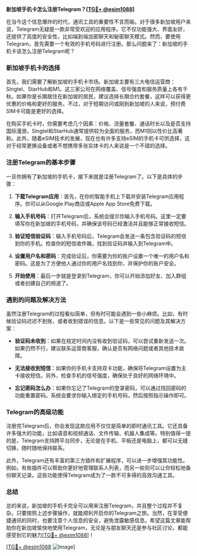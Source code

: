 **新加坡手机卡怎么注册Telegram？[[TG💪+ @esim1088](https://t.me/s/esim1088)]**

在当今这个信息爆炸的时代，通讯工具的重要性不言而喻。对于很多新加坡用户来说，Telegram无疑是一款非常受欢迎的应用程序。它不仅功能强大、界面友好，还提供了高度的安全性，比如端到端加密聊天和秘密聊天模式。然而，要使用Telegram，首先需要一个有效的手机号码进行注册。那么问题来了：新加坡的手机卡该怎么注册Telegram呢？

### 新加坡手机卡的选择

首先，我们需要了解新加坡的手机卡市场。新加坡主要有三大电信运营商：Singtel、StarHub和M1。这三家公司在网络覆盖、信号强度和服务质量上各有千秋。如果你是长期居住在新加坡的居民，建议选择长期合约套餐，这样可以获得更优惠的价格和更好的服务。不过，对于短期访问或刚到新加坡的人来说，预付费SIM卡可能是更好的选择。

在购买手机卡时，你需要考虑几个因素：价格、流量套餐、通话时长以及是否支持国际漫游。Singtel和StarHub通常提供较为全面的服务，而M1则以性价比高著称。此外，随着eSIM技术的发展，现在也有许多支持eSIM的手机卡可供选择，这对于经常更换设备或者不想携带多张实体卡的人来说是一个不错的选择。

### 注册Telegram的基本步骤

一旦你拥有了新加坡的手机卡，接下来就是注册Telegram了。以下是具体的步骤：

1. **下载Telegram应用**：首先，在你的智能手机上下载并安装Telegram应用程序。你可以从Google Play商店或Apple App Store免费下载。

2. **输入手机号码**：打开Telegram后，系统会提示你输入手机号码。这里一定要填写你在新加坡的手机号码，并确保该号码已经激活并且能够正常接收短信。

3. **验证短信验证码**：输入手机号码后，Telegram会发送一条包含验证码的短信到你的手机。检查你的短信收件箱，找到验证码并输入到Telegram中。

4. **设置用户名和密码**：完成验证后，你需要为你的账户设置一个唯一的用户名和密码。这是为了方便他人通过你的用户名找到你，并保护你的账户安全。

5. **开始使用**：最后一步就是登录到Telegram，你可以开始添加好友、加入群组或者创建自己的频道了。

### 遇到的问题及解决方法

虽然注册Telegram的过程看似简单，但有时可能会遇到一些小麻烦。比如，有时候验证码迟迟不到账，或者收到错误的信息。以下是一些常见的问题及其解决方案：

- **验证码未收到**：如果在规定时间内没有收到验证码，可以尝试重新发送一次。如果仍然不行，建议联系运营商客服，确认是否有网络问题或者其他技术故障。
  
- **无法接收到短信**：如果你的手机卡支持双卡功能，确保将Telegram设置为主卡接收短信。另外，检查手机的信号强度，确保处于良好的网络环境中。

- **忘记密码怎么办**：如果你忘记了Telegram的登录密码，可以通过找回密码的功能重置密码。系统会要求你输入绑定的手机号码，然后按照指示操作即可。

### Telegram的高级功能

注册完Telegram后，你会发现这款应用不仅仅是简单的即时通讯工具。它还具备许多强大的功能，比如语音和视频通话、文件传输、机器人集成等。特别值得一提的是，Telegram支持跨平台同步，无论是在手机、平板还是电脑上，都可以无缝切换，随时随地保持联系。

此外，Telegram还有丰富的第三方插件和扩展程序，可以进一步增强其功能性。例如，有些插件可以帮助你更好地管理联系人列表，而另一些则可以让你轻松地备份聊天记录。这些功能使得Telegram成为了一款不可多得的高效沟通工具。

### 总结

总的来说，新加坡的手机卡完全可以用来注册Telegram，并且整个过程并不复杂。只要按照上述步骤操作，就能顺利开启你的Telegram之旅。当然，在享受便捷通讯的同时，也要注意个人信息的安全，避免泄露敏感信息。希望这篇文章能帮助你在新加坡愉快地使用Telegram，无论是与朋友聊天还是参与社区讨论，都能感受到它的魅力[[TG💪+ @esim1088](https://t.me/s/esim1088)]！

[[TG💪+ @esim1088](https://t.me/s/esim1088) ![Image](https://i.postimg.cc/4NQfJmqS/Snipaste-2025-05-13-00-14-12.png)]